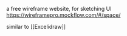 a free wireframe website, for sketching UI
https://wireframepro.mockflow.com/#/space/

similar to [[Excelidraw]]